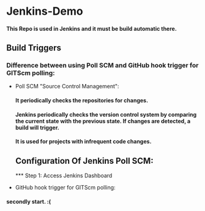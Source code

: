# Jenkins-Demo
#### This Repo is used in Jenkins and it must be build automatic there.

## Build Triggers
### Difference between using Poll SCM and GitHub hook trigger for GITScm polling:

* Poll SCM "Source Control Management":
   #### It periodically checks the repositories for changes.
   #### Jenkins periodically checks the version control system by comparing the current state with the previous state. If changes are detected, a build will trigger.
   #### It is used for projects with infrequent code changes.
 
   ## Configuration Of Jenkins Poll SCM:
    *** Step 1: Access Jenkins Dashboard
 
 
* GitHub hook trigger for GITScm polling:
 #### secondly start. :(

